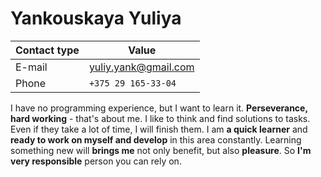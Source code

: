 # Yankouskaya Yuliya
Contact type | Value
-------------|------
E-mail | yuliy.yank@gmail.com
Phone | `+375 29 165-33-04`

I have no programming experience, but I want to learn it. **Perseverance, hard working** - that's about me. I like to think and find solutions to tasks. Even if they take a lot of time, I will finish them. I am **a quick learner** and **ready to work on myself and develop** in this area constantly. Learning something new will **brings me** not only benefit, but also **pleasure**. So **I'm very responsible** person you can rely on.
